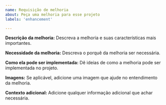 ```yaml
---
name: Requisição de melhoria
about: Peça uma melhoria para esse projeto
labels: 'enhancement'

---
```


**Descrição da melhoria:**
Descreva a melhoria e suas características mais importantes.

**Necessidade da melhoria:**
Descreva o porquê da melhoria ser necessária.

**Como ela pode ser implementada:**
Dê ideias de como a melhoria pode ser implementada no projeto.

**Imagens:**
Se aplicável, adicione uma imagem que ajude no entendimento da melhoria.

**Contexto adicional:**
Adicione qualquer informação adicional que achar necessária.
